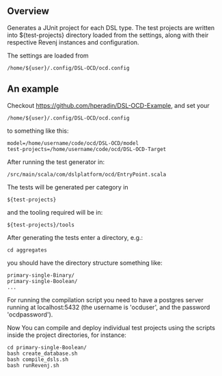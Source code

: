 ## Overview

Generates a JUnit project for each DSL type. The test projects are
written into ${test-projects} directory loaded from the settings,
along with their respective Revenj instances and configuration.

The settings are loaded from

    /home/${user}/.config/DSL-OCD/ocd.config

## An example

Checkout https://github.com/hperadin/DSL-OCD-Example, and set your

    /home/${user}/.config/DSL-OCD/ocd.config

to something like this:

    model=/home/username/code/ocd/DSL-OCD/model
    test-projects=/home/username/code/ocd/DSL-OCD-Target

After running the test generator in:

	/src/main/scala/com/dslplatform/ocd/EntryPoint.scala

The tests will be generated per category in

    ${test-projects}

and the tooling required will be in:

    ${test-projects}/tools

After generating the tests enter a directory, e.g.:

    cd aggregates

you should have the directory structure something like:

    primary-single-Binary/
    primary-single-Boolean/
	...

For running the compilation script you need to have a postgres server
running at localhost:5432 (the username is 'ocduser', and the password
'ocdpassword').

Now You can compile and deploy individual test projects using the
scripts inside the project directories, for instance:

    cd primary-single-Boolean/
	bash create_database.sh
	bash compile_dsls.sh
	bash runRevenj.sh

